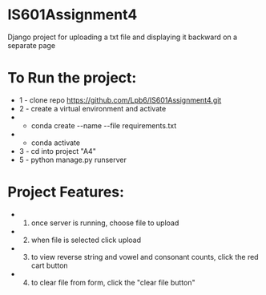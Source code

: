 # IS601Assignment4
Django project for uploading a txt file and displaying it backward on a separate page

# To Run the project: 
* 1 - clone repo https://github.com/Lpb6/IS601Assignment4.git
* 2 - create a virtual environment and activate
*  - conda create --name <my-env> --file requirements.txt
*  - conda activate <my-env>
* 3 - cd into project "A4"
* 5 - python manage.py runserver

# Project Features:
* 1. once server is running, choose file to upload
* 2. when file is selected click upload
* 3. to view reverse string and vowel and consonant counts, click the red cart button
* 4. to clear file from form, click the "clear file button"

